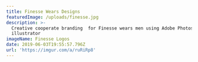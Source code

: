 ```yaml
---
title: Finesse Wears Designs
featuredImage: /uploads/finesse.jpg
description: >-
  Creative cooperate branding  for Finesse wears men using Adobe Photoshop and
  illustrator
imageName: Finesse Logos
date: 2019-06-03T19:55:57.796Z
url: 'https://imgur.com/a/ruRiRp8'
---
```


